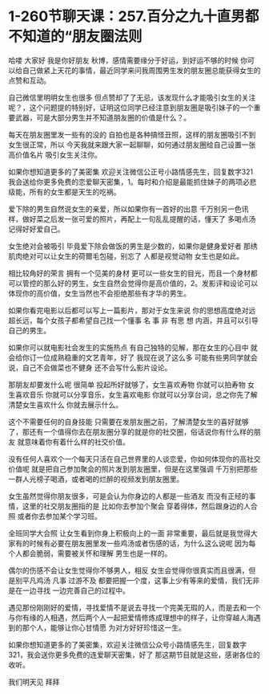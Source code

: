 # 1-260节聊天课：257.百分之九十直男都不知道的“朋友圈法则

哈喽 大家好 我是你好朋友 秋博，感情需要缘分于好运，到好运不够的时候 你可以给自己做紧上天花的事情，最近同学来问我周围男生发的朋友圈总能获得女生的点赞和互动。

自己微信里明明女生也很多 但点赞却了了无忌，该发现什么才能吸引女生的关注呢？，这个问题提的特别好，证明这位同学已经注意到朋友圈是吸引妹子的一个重要武器，可是大部分男生并不知道朋友圈的价值是什么？。

每天在朋友圈里发一些有的没的 自拍也是各种搞怪丑照，这样的朋友圈吸引不到女生很正常，所以 今天我就来跟大家一起聊聊，如何通过朋友圈给自己设置一张高价值名片 吸引女生关注你。

如果你想知道更多的了美密集 欢迎关注微信公正号小路情感先生，回复数字321 我会送给你更多免费的恋爱聊天密集，1。每时和介绍是最能抓住妹子的两项必悲级能，所有的女生都是天生的吃祸。

爱下除的男生自然说女生的亲爱，所以如果你有一首好的出意 千万别另一色讯样，做好菜之后发一张可爱的照片，再配上一句乱乱提醒的话，懂天了 多喝点汤 记得好好爱自己。

女生绝对会被吸引 毕竟爱下除会做饭的男生是少数的，如果你是健身爱好者 那绣肌肉绝对可以让女生的荷爾毛包碰，别忘了 人都是视觉动物 女生也是如此。

相比较角好的荣言 拥有一个见美的身材 更可以一些女生的目光，而且一个身材都可以管控的那么好的男生，女生自然会觉得你是高价值的，2。发影评和设论可以体现你的高价值，女生当然也不会拒绝那些有才华的男生。

如果你看完电影以后都可以写上一篇影片，那对于女生来说 你的思想高度绝对远超长远，每个女孩子都希望自己找一个懂事 名 事 非 有思 想 内涵，并且可以引导自己的男生。

如果你可以就电影社会发生的实施热点 有自己独特的见解，那在女生的心目中 就会给你订一位成熟稳重的文艺青年，好了 我现在说了这么多 可能有些男同学就会说，自己不会做菜也不健身 还不会写什么影片设论。

那朋友却要发什么呢 很简单 投起所好就够了，女生喜欢寿物 你就可以拍寿物 女生喜欢音乐 你就可以分享音乐，女生喜欢电影 你就可以分享台词，总之你先了解清楚女生喜欢什么 你就去展示什么。

这个不需要任何的自身技能 只需要在发朋友圈之前，了解清楚女生的喜好就够了，那还有一个值得你去在朋友圈分享的就是你的社交圈，俗话说你有什么样的朋友 就意味着你有着什么样的社交价值。

没有任何人喜欢个一个每天只活在自己世界里的人谈恋爱，你如何体现你的高社交价值呢 就是把自己参加聚会的照片发到朋友圈里，但是在这里强调 千万别把那些一群人光榜子喝酒，或者喝的烂醉的视频发到朋友圈里。

女生虽然觉得你朋友很多，可是会认为你身边的人都是一些酒友 而没有正经的事情，这里的社交朋友圈指的是 比如你去参加个聚会 穿着得体，然后跟身边的人合照 或者你去参加某个学习班。

全班同学大合照 让女生看到你身上积极向上的一面 非常重要，最后就是我觉得大家有的时候有必要在朋友圈里发一些鸡汤或者伤感的话，为什么这么说呢 因为每个人都会脆弱，需要被关怀和理解 男生也是一样的。

偶尔的伤感不会让女生觉得你不够男人，相反 女生会觉得你很真实而且很满，但是别平凡鸡汤 凡事 过游不及 都要把握一个度，这事上少有等来的爱情，我们无非是在一边寻找 一边完善自己的过程中。

遇见那份刚刚好的爱情，寻找爱情不是说去寻找一个完美无瑕的人，而是去和一个与你有缘的人相遇，然后两个人一起把爱情修炼成理想中的样子，让你穿越人海遇到的那个人，能够让你心甘情愿 为对方好好珍惜这一生。

如果你想知道更多的了美密集，欢迎关注微信公众号小路情感先生，回复数字321，我会送你更多免费的连爱聊天密集，好了 那这期节目就是这些，感谢各位的收听。

我们明天见 拜拜